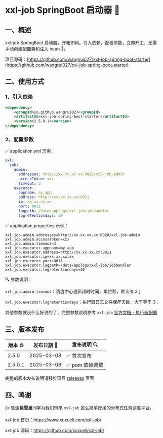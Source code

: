 # xxl-job SpringBoot 启动器 🚀
## 一、概述

xxl-job SpringBoot 启动器，开箱即用。引入依赖，配置参数，立即开工，无需手动创建配置类和注入 bean 💯。

项目源码：[https://github.com/wangrui027/xxl-job-spring-boot-starter](https://github.com/wangrui027/xxl-job-spring-boot-starter)

## 二、使用方式

### 1、引入依赖

```xml
<dependency>
    <groupId>io.github.wangrui027</groupId>
    <artifactId>xxl-job-spring-boot-starter</artifactId>
    <version>2.5.0.1</version>
</dependency>
```

### 2、配置参数

✅ application.yml 示例：

```yaml
xxl:
  job:
    admin:
      addresses: http://xx.xx.xx.xx:8020/xxl-job-admin
      accessToken: xxx
      timeout: 3
    executor:
      appname: my_app
      address: http://xx.xx.xx.xx:8011
      ip: xx.xx.xx.xx
      port: 8011
      logpath: /data/applogs/xxl-job/jobhandler
      logretentiondays: 30
```

✅ application.properties 示例：

```properties
xxl.job.admin.addresses=http://xx.xx.xx.xx:8020/xxl-job-admin
xxl.job.admin.accessToken=xxx
xxl.job.admin.timeout=3
xxl.job.executor.appname=my_app
xxl.job.executor.address=http://xx.xx.xx.xx:8011
xxl.job.executor.ip=xx.xx.xx.xx
xxl.job.executor.port=8011
xxl.job.executor.logpath=/data/applogs/xxl-job/jobhandler
xxl.job.executor.logretentiondays=30
```

🔍 参数说明：

`xxl.job.admin.timeout`：调度中心通讯超时时间，单位秒，默认值 3；

`xxl.job.executor.logretentiondays`：执行器日志文件保存天数，大于等于 3；

其他参数就没什么好说的了，完整参数说明参考 `xxl-job` [官方文档 - 执行器配置](https://www.xuxueli.com/xxl-job/#步骤二：执行器配置)

## 三、版本发布

| 版本 ©  | 发布日期 📅 | 发布说明 🔍     |
| ------- | ---------- | -------------- |
| 2.5.0   | 2025-03-08 | ✅ 首次发布     |
| 2.5.0.1 | 2025-03-08 | ✅ pom 依赖调整 |

完整的版本发布说明请移步项目 [releases](https://github.com/wangrui027/xxl-job-spring-boot-starter/releases) 页面

## 四、鸣谢

👍 感谢**徐雪里**同学为我们带来 `xxl-job` 这么简单好用的分布式任务调度平台。

xxl-job 首页：[https://www.xuxueli.com/xxl-job/ ](https://www.xuxueli.com/xxl-job/)

xxl-job 源码：[https://github.com/xuxueli/xxl-job/ ](https://github.com/xuxueli/xxl-job/)
